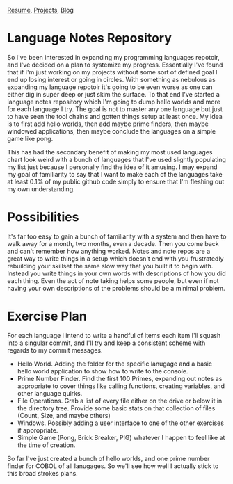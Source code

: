 [Resume](../resume_page.md), [Projects](../projects.md), [Blog](../blog.md)

# Language Notes Repository
So I've been interested in expanding my programming languages repotoir, and I've decided on a plan to systemize my progress. Essentially I've found that if I'm just working on my projects without some sort of defined goal I end up losing interest or going in circles. With something as nebulous as expanding my language repotoir it's going to be even worse as one can either dig in super deep or just skim the surface. To that end I've started a language notes repository which I'm going to dump hello worlds and more for each language I try. The goal is not to master any one language but just to have seen the tool chains and gotten things setup at least once. My idea is to first add hello worlds, then add maybe prime finders, then maybe windowed applications, then maybe conclude the languages on a simple game like pong.

This has had the secondary benefit of making my most used languages chart look weird with a bunch of languages that I've used slightly populating my list just because I personally find the idea of it amusing. I may expand my goal of familiarity to say that I want to make each of the languages take at least 0.1% of my public github code simply to ensure that I'm fleshing out my own understanding. 

# Possibilities
It's far too easy to gain a bunch of familiarity with a system and then have to walk away for a month, two months, even a decade. Then you come back and can't remember how anything worked. Notes and note repos are a great way to write things in a setup which doesn't end with you frustratedly rebuilding your skillset the same slow way that you built it to begin with. Instead you write things in your own words with descriptions of how you did each thing. Even the act of note taking helps some people, but even if not having your own descriptions of the problems should be a minimal problem. 

# Exercise Plan
For each language I intend to write a handful of items each item I'll squash into a singular commit, and I'll try and keep a consistent scheme with regards to my commit messages. 

- Hello World. Adding the folder for the specific lanugage and a basic hello world application to show how to write to the console. 
- Prime Number Finder. Find the first 100 Primes, expanding out notes as appropriate to cover things like calling functions, creating variables, and other language quirks. 
- File Operations. Grab a list of every file either on the drive or below it in the directory tree. Provide some basic stats on that collection of files (Count, Size, and maybe others)
- Windows. Possibly adding a user interface to one of the other exercises if appropriate. 
- Simple Game (Pong, Brick Breaker, PIG) whatever I happen to feel like at the time of creation.

So far I've just created a bunch of hello worlds, and one prime number finder for COBOL of all lanugages. So we'll see how well I actually stick to this broad strokes plans. 